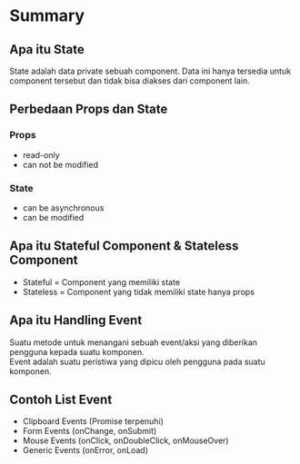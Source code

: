 # Summary

## Apa itu State

State adalah data private sebuah component. Data ini hanya tersedia untuk component tersebut dan tidak bisa diakses dari component lain.

## Perbedaan Props dan State

### Props

- read-only
- can not be modified

### State

- can be asynchronous
- can be modified

## Apa itu Stateful Component & Stateless Component

- Stateful = Component yang memiliki state
- Stateless = Component yang tidak memiliki state hanya props

## Apa itu Handling Event

Suatu metode untuk menangani sebuah event/aksi yang diberikan pengguna kepada suatu komponen. <br>
Event adalah suatu peristiwa yang dipicu oleh pengguna pada suatu komponen.

## Contoh List Event

- Clipboard Events (Promise terpenuhi)
- Form Events (onChange, onSubmit)
- Mouse Events (onClick, onDoubleClick, onMouseOver)
- Generic Events (onError, onLoad)
